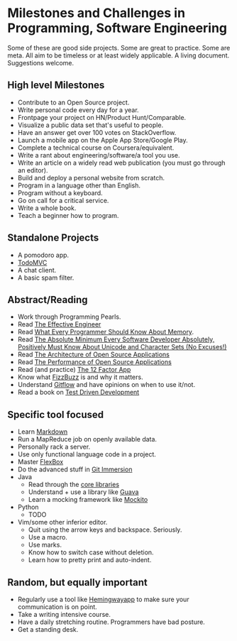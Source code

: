 # Milestones and Challenges in Programming, Software Engineering

Some of these are good side projects. Some are great to practice. Some are meta. All aim to be timeless or at least widely applicable. A living document. Suggestions welcome.

## High level Milestones
- Contribute to an Open Source project.
- Write personal code every day for a year.
- Frontpage your project on HN/Product Hunt/Comparable.
- Visualize a public data set that's useful to people.
- Have an answer get over 100 votes on StackOverflow.
- Launch a mobile app on the Apple App Store/Google Play.
- Complete a technical course on Coursera/equivalent.
- Write a rant about engineering/software/a tool you use.
- Write an article on a widely read web publication (you must go through an editor).
- Build and deploy a personal website from scratch.
- Program in a language other than English.
- Program without a keyboard.
- Go on call for a critical service.
- Write a whole book.
- Teach a beginner how to program.

## Standalone Projects
- A pomodoro app.
- [TodoMVC](http://todomvc.com/)
- A chat client.
- A basic spam filter.

## Abstract/Reading
- Work through Programming Pearls.
- Read [The Effective Engineer](http://www.theeffectiveengineer.com/)
- Read [What Every Programmer Should Know About Memory](https://www.akkadia.org/drepper/cpumemory.pdf).
- Read [The Absolute Minimum Every Software Developer Absolutely, Positively Must Know About Unicode and Character Sets (No Excuses!)](http://www.joelonsoftware.com/articles/Unicode.html)
- Read [The Architecture of Open Source Applications](http://aosabook.org/en/index.html)
- Read [The Performance of Open Source Applications](http://aosabook.org/en/posa/introduction.html)
- Read (and practice) [The 12 Factor App](http://12factor.net/)
- Know what [FizzBuzz](http://c2.com/cgi/wiki?FizzBuzzTest) is and why it matters.
- Understand [Gitflow](http://jeffkreeftmeijer.com/2010/why-arent-you-using-git-flow/) and have opinions on when to use it/not.
- Read a book on [Test Driven Development](http://www.amazon.com/Test-Driven-Development-By-Example/dp/0321146530)

## Specific tool focused
- Learn [Markdown](https://help.github.com/articles/markdown-basics/)
- Run a MapReduce job on openly available data.
- Personally rack a server.
- Use only functional language code in a project.
- Master [FlexBox](https://css-tricks.com/snippets/css/a-guide-to-flexbox)
- Do the advanced stuff in [Git Immersion](www.gitimmersion.com)
- Java
  - Read through the [core libraries](http://openjdk.java.net/groups/core-libs/)
  - Understand + use a library like [Guava](https://code.google.com/p/guava-libraries/)
  - Learn a mocking framework like [Mockito](http://site.mockito.org/)
- Python
  - TODO
- Vim/some other inferior editor.
  - Quit using the arrow keys and backspace. Seriously.
  - Use a macro.
  - Use marks.
  - Know how to switch case without deletion.
  - Learn how to pretty print and auto-indent.

## Random, but equally important
- Regularly use a tool like [Hemingwayapp](http://www.hemingwayapp.com/) to make sure your communication is on point.
- Take a writing intensive course.
- Have a daily stretching routine. Programmers have bad posture.
- Get a standing desk.
